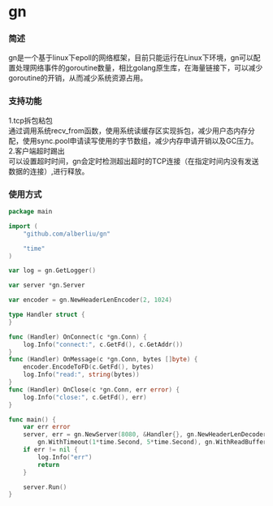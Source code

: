 # gn
### 简述
gn是一个基于linux下epoll的网络框架，目前只能运行在Linux下环境，gn可以配置处理网络事件的goroutine数量，相比golang原生库，在海量链接下，可以减少goroutine的开销，从而减少系统资源占用。
### 支持功能
1.tcp拆包粘包  
通过调用系统recv_from函数，使用系统读缓存区实现拆包，减少用户态内存分配，使用sync.pool申请读写使用的字节数组，减少内存申请开销以及GC压力。  
2.客户端超时踢出  
可以设置超时时间，gn会定时检测超出超时的TCP连接（在指定时间内没有发送数据的连接）,进行释放。
### 使用方式
```go
package main

import (
	"github.com/alberliu/gn"

	"time"
)

var log = gn.GetLogger()

var server *gn.Server

var encoder = gn.NewHeaderLenEncoder(2, 1024)

type Handler struct {
}

func (Handler) OnConnect(c *gn.Conn) {
	log.Info("connect:", c.GetFd(), c.GetAddr())
}
func (Handler) OnMessage(c *gn.Conn, bytes []byte) {
	encoder.EncodeToFD(c.GetFd(), bytes)
	log.Info("read:", string(bytes))
}
func (Handler) OnClose(c *gn.Conn, err error) {
	log.Info("close:", c.GetFd(), err)
}

func main() {
	var err error
	server, err = gn.NewServer(8080, &Handler{}, gn.NewHeaderLenDecoder(2),
		gn.WithTimeout(1*time.Second, 5*time.Second), gn.WithReadBufferLen(10))
	if err != nil {
		log.Info("err")
		return
	}

	server.Run()
}
```
